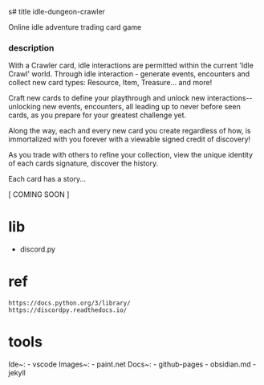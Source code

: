 s# title     idle-dungeon-crawler

   Online idle adventure trading card game 

### description

With a Crawler card, idle interactions are permitted within the current 'Idle Crawl' world. Through idle interaction - generate events, encounters and collect new card types: Resource, Item, Treasure... and more!

Craft new cards to define your playthrough and unlock new interactions-- unlocking new events, encounters, all leading up to never before seen cards, as you prepare for your greatest challenge yet.

Along the way, each and every new card you create regardless of how, is immortalized with you forever with a viewable signed credit of discovery!

As you trade with others to refine your collection, view the unique identity of each cards signature, discover the history. 

Each card has a story...

[ COMING SOON ]



# lib
   - discord.py

# ref
    https://docs.python.org/3/library/
    https://discordpy.readthedocs.io/

# tools
Ide~:
    - vscode
Images~:
    - paint.net
Docs~:
    - github-pages
    - obsidian.md
    - jekyll
